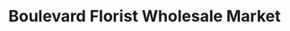 ---
title: "Boulevard Florist Wholesale Market"
url: /lawndale/boulevard-florist-wholesale-market/
shop: Blumen
---